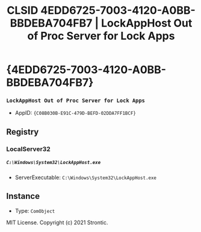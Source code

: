 ﻿---
title: "CLSID 4EDD6725-7003-4120-A0BB-BBDEBA704FB7 | LockAppHost Out of Proc Server for Lock Apps"
excerpt: What is COM-Object CLSID 4EDD6725-7003-4120-A0BB-BBDEBA704FB7?
---

# {4EDD6725-7003-4120-A0BB-BBDEBA704FB7}

### `LockAppHost Out of Proc Server for Lock Apps`
* AppID: `{C08B030B-E91C-479D-BEFD-02DDA7FF1BCF}`

## Registry


### LocalServer32

##### `C:\Windows\System32\LockAppHost.exe`
* ServerExecutable: `C:\Windows\System32\LockAppHost.exe`

## Instance

* Type: `ComObject`

MIT License. Copyright (c) 2021 Strontic.


